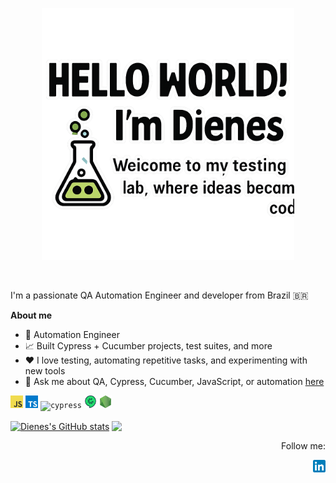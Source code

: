 <p align="center">
  <a href="https://dieneslab.github.io">
    <img width="80%" alt="Hello, I'm Dienes. I do automation and QA!" src="./images/welcome.png" />
  </a>
</p>

<br />

I'm a passionate QA Automation Engineer and developer from Brazil 🇧🇷

**About me**

- 💼 Automation Engineer  
- 📈 Built Cypress + Cucumber projects, test suites, and more  
- ❤️ I love testing, automating repetitive tasks, and experimenting with new tools  
- 💬 Ask me about QA, Cypress, Cucumber, JavaScript, or automation [here](https://github.com/dieneslab/issues)

<code><img height="20" alt="javascript" src="https://raw.githubusercontent.com/github/explore/80688e429a7d4ef2fca1e82350fe8e3517d3494d/topics/javascript/javascript.png"></code>
<code><img height="20" alt="typescript" src="https://raw.githubusercontent.com/github/explore/80688e429a7d4ef2fca1e82350fe8e3517d3494d/topics/typescript/typescript.png"></code>
<code><img height="20" alt="cypress" src="https://raw.githubusercontent.com/github/explore/9e4aa0e0c85c1542b8ee1f1f9fa1d2b1f1b8b6e1/topics/cypress/cypress.png"></code>
<code><img height="20" alt="cucumber" src="https://raw.githubusercontent.com/github/explore/9f3e1a0f88c8c1d4b8e1b8f8c8e1d1f8e1c8c8e1/topics/cucumber/cucumber.png"></code>
<code><img height="20" alt="nodejs" src="https://raw.githubusercontent.com/github/explore/80688e429a7d4ef2fca1e82350fe8e3517d3494d/topics/nodejs/nodejs.png"></code>

<a href="https://github.com/dieneslab"><img align="center" src="https://github-readme-stats.vercel.app/api?username=dieneslab&show_icons=true&include_all_commits=true&theme=buefy&hide_border=true" alt="Dienes's GitHub stats" /></a> <a href="https://github.com/dieneslab"><img align="center" src="https://github-readme-stats.vercel.app/api/top-langs/?username=dieneslab&layout=compact&theme=buefy&hide_border=true" /></a>

<p align="right">
Follow me: 
</p>
<a href="https://linkedin.com/in/dienes">
  <img align="right" alt="Dienes Stein | LinkedIn" width="20px" src="./icons/linkedin.svg" />
</a>
